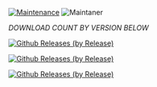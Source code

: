 [![Maintenance](https://img.shields.io/badge/Maintained%3F-yes-green.svg)](https://GitHub.com/Naereen/StrapDown.js/graphs/commit-activity)   ![Maintaner](https://img.shields.io/badge/maintainer-HaSSaN-blue)

*DOWNLOAD COUNT BY VERSION BELOW*

[![Github Releases (by Release)](https://img.shields.io/github/downloads/HyconOS-Releases/RMX1901/v2.0/total.svg)](https://GitHub.com/Hycon-Releases/RMX1901/releases)


[![Github Releases (by Release)](https://img.shields.io/github/downloads/HyconOS-Releases/RMX1901/v1.5/total.svg)](https://GitHub.com/Hycon-Releases/RMX1901/releases)


[![Github Releases (by Release)](https://img.shields.io/github/downloads/HyconOS-Releases/RMX1901/V1.0/total.svg)](https://GitHub.com/HyconOS-Releases/RMX1901/releases)
